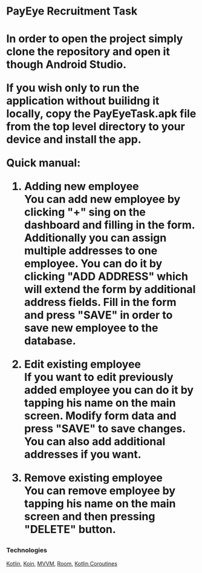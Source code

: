 <h1>PayEye Recruitment Task<h1>

In order to open the project simply clone the repository and open it though Android Studio. 

If you wish only to run the application without builidng it locally, copy the PayEyeTask.apk file from the top level directory to your device and install the app.

Quick manual:

1. <b>Adding new employee</b> </br>
You can add new employee by clicking "+" sing on the dashboard and filling in the form. Additionally you can assign multiple addresses to one employee. You can do it by clicking "ADD ADDRESS" which will extend the form by additional address fields. Fill in the form and press "SAVE" in order to save new employee to the database.

2. <b>Edit existing employee</b></br>
If you want to edit previously added employee you can do it by tapping his name on the main screen. Modify form data and press "SAVE" to save changes. You can also add additional addresses if you want.

3. <b>Remove existing employee</b></br>
You can remove employee by tapping his name on the main screen and then pressing "DELETE" button.

<h3>Technologies</h3>

<a href="https://kotlinlang.org/">Kotlin</a>, <a href="https://insert-koin.io/">Koin</a>, <a href="https://en.wikipedia.org/wiki/Model%E2%80%93view%E2%80%93viewmodel">MVVM</a>, <a href="https://developer.android.com/topic/libraries/architecture/room">Room</a>, <a href="https://kotlinlang.org/docs/reference/coroutines-overview.html">Kotlin Coroutines</a>
